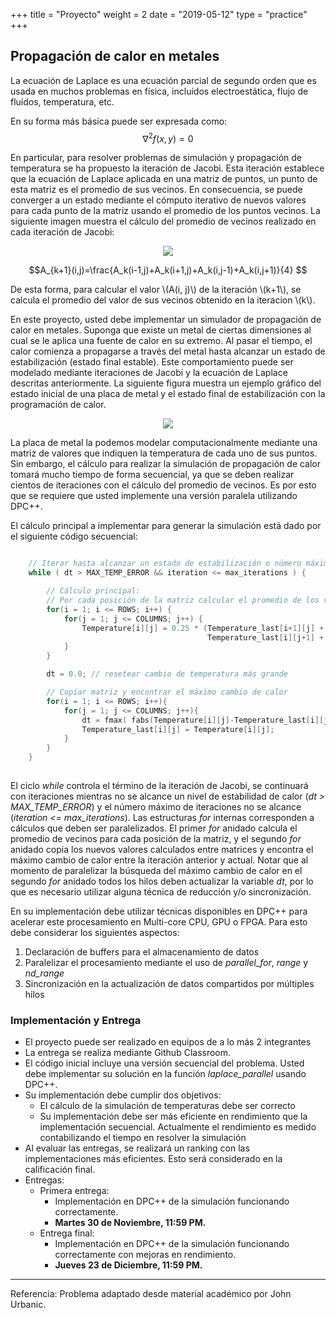 +++
title = "Proyecto"
weight = 2
date = "2019-05-12"
type = "practice"
+++

## Propagación de calor en metales

La ecuación de Laplace es una ecuación parcial de segundo orden que es usada en muchos problemas en física, incluídos electroestática, flujo de fluídos, temperatura, etc.

En su forma más básica puede ser expresada como:
$$\nabla^2f(x,y)=0 $$

En particular, para resolver problemas de simulación y propagación de temperatura se ha propuesto la iteración de Jacobi. Esta iteración establece que la ecuación de Laplace aplicada en una matriz de puntos, un punto de esta matriz es el promedio de sus vecinos. En consecuencia, se puede converger a un estado  mediante el cómputo iterativo de nuevos valores para cada punto de la matriz usando el promedio de los puntos vecinos. La siguiente imagen muestra el cálculo del promedio de vecinos realizado en cada iteración de Jacobi:


<p align="center">
  <img src="../../images/neighbors.png">
</p>

$$A_{k+1}(i,j)=\frac{A_k(i-1,j)+A_k(i+1,j)+A_k(i,j-1)+A_k(i,j+1)}{4} $$

De esta forma, para calcular el valor \\(A(i, j)\\) de la iteración \\(k+1\\), se calcula el promedio del valor de sus vecinos obtenido en la iteracion \\(k\\).

En este proyecto, usted debe implementar un simulador de propagación de calor en metales. Suponga que existe un metal de ciertas dimensiones al cual se le aplica una fuente de calor en su extremo. Al pasar el tiempo, el calor comienza a propagarse a través del metal hasta alcanzar un estado de estabilización (estado final estable). Este comportamiento puede ser modelado mediante iteraciones de Jacobi y la ecuación de Laplace descritas anteriormente. La siguiente figura muestra un ejemplo gráfico del estado inicial de una placa de metal y el estado final de estabilización con la programación de calor.


<p align="center">
  <img src="../../images/metal.png">
</p>

La placa de metal la podemos modelar computacionalmente mediante una matriz de valores que indiquen la temperatura de cada uno de sus puntos. Sin embargo, el cálculo para realizar la simulación de propagación de calor tomará mucho tiempo de forma secuencial, ya que se deben realizar cientos de iteraciones con el cálculo del promedio de vecinos. Es por esto que se requiere que usted implemente una versión paralela utilizando DPC++.

El cálculo principal a implementar para generar la simulación está dado por el siguiente código secuencial:

```cpp

    // Iterar hasta alcanzar un estado de estabilización o número máximo de iteraciones
    while ( dt > MAX_TEMP_ERROR && iteration <= max_iterations ) {

        // Cálculo principal:
        // Por cada posición de la matriz calcular el promedio de los vecinos
        for(i = 1; i <= ROWS; i++) {
            for(j = 1; j <= COLUMNS; j++) {
                Temperature[i][j] = 0.25 * (Temperature_last[i+1][j] + Temperature_last[i-1][j] +
                                            Temperature_last[i][j+1] + Temperature_last[i][j-1]);
            }
        }

        dt = 0.0; // resetear cambio de temperatura más grande

        // Copiar matriz y encontrar el máximo cambio de calor
        for(i = 1; i <= ROWS; i++){
            for(j = 1; j <= COLUMNS; j++){
	            dt = fmax( fabs(Temperature[i][j]-Temperature_last[i][j]), dt);
	            Temperature_last[i][j] = Temperature[i][j];
            }
        }
    }
    
```

El ciclo *while* controla el término de la iteración de Jacobi, se continuará con iteraciones mientras no se alcance un nivel de estabilidad de calor (*dt > MAX_TEMP_ERROR*) y el número máximo de iteraciones no se alcance (*iteration <= max_iterations*). Las estructuras *for* internas corresponden a cálculos que deben ser paralelizados. El primer *for* anidado calcula el promedio de vecinos para cada posición de la matriz, y el segundo *for* anidado copia los nuevos valores calculados entre matrices y encontra el máximo cambio de calor entre la iteración anterior y actual. Notar que al momento de paralelizar la búsqueda del máximo cambio de calor en el segundo *for* anidado todos los hilos deben actualizar la variable *dt*, por lo que es necesario utilizar alguna técnica de reducción y/o sincronización.


En su implementación debe utilizar técnicas disponibles en DPC++ para acelerar este procesamiento en Multi-core CPU, GPU o FPGA. Para esto debe considerar los siguientes aspectos:
1. Declaración de buffers para el almacenamiento de datos
2. Paralelizar el procesamiento mediante el uso de *parallel_for*, *range* y *nd_range*
3. Sincronización en la actualización de datos compartidos por múltiples hilos

### Implementación y Entrega
- El proyecto puede ser realizado en equipos de a lo más 2 integrantes
- La entrega se realiza mediante Github Classroom.
- El código inicial incluye una versión secuencial del problema. Usted debe implementar su solución en la función *laplace_parallel* usando DPC++.
- Su implementación debe cumplir dos objetivos: 
    - El cálculo de la simulación de temperaturas debe ser correcto
    - Su implementación debe ser más eficiente en rendimiento que la implementación secuencial. Actualmente el rendimiento es medido contabilizando el tiempo en resolver la simulación
- Al evaluar las entregas, se realizará un ranking con las implementaciones más eficientes. Esto será considerado en la calificación final.
- Entregas:
    - Primera entrega: 
        - Implementación en DPC++ de la simulación funcionando correctamente. 
        - **Martes 30 de Noviembre, 11:59 PM.**
    - Entrega final: 
        - Implementación en DPC++ de la simulación funcionando correctamente con mejoras en rendimiento. 
        - **Jueves 23 de Diciembre, 11:59 PM.**

---

Referencia: Problema adaptado desde material académico por John Urbanic.